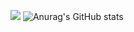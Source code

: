 ![](https://github-profile-summary-cards.vercel.app/api/cards/profile-details?username=ArMaGeDDoN-SS&theme=2077)
![Anurag's GitHub stats](https://github-readme-stats.vercel.app/api?username=ArMaGeDDoN-SS&show_icons=true&theme=radical)
